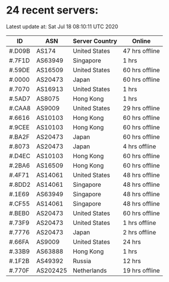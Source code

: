 # 24 recent servers:

Latest update at: Sat Jul 18 08:10:11 UTC 2020

| ID | ASN | Server Country | Online |
| -- | --- | -------------- | ------ |
| #.D09B | AS174 | United States | 47 hrs offline |
| #.7F1D | AS63949 | Singapore | 1 hrs |
| #.59DE | AS16509 | United States | 60 hrs offline |
| #.0000 | AS20473 | Japan | 60 hrs offline |
| #.7070 | AS16913 | United States | 1 hrs |
| #.5AD7 | AS8075 | Hong Kong | 1 hrs |
| #.CAA8 | AS9009 | United States | 29 hrs offline |
| #.6616 | AS10103 | Hong Kong | 60 hrs offline |
| #.9CEE | AS10103 | Hong Kong | 60 hrs offline |
| #.BA2F | AS20473 | Japan | 60 hrs offline |
| #.8073 | AS20473 | Japan | 4 hrs offline |
| #.D4EC | AS10103 | Hong Kong | 60 hrs offline |
| #.2BA6 | AS16509 | Hong Kong | 60 hrs offline |
| #.4F71 | AS14061 | United States | 48 hrs offline |
| #.8DD2 | AS14061 | Singapore | 48 hrs offline |
| #.1E69 | AS63949 | Singapore | 48 hrs offline |
| #.CF55 | AS14061 | Singapore | 48 hrs offline |
| #.BEB0 | AS20473 | United States | 60 hrs offline |
| #.73F9 | AS20473 | United States | 1 hrs offline |
| #.7776 | AS20473 | Japan | 2 hrs offline |
| #.66FA | AS9009 | United States | 24 hrs |
| #.33B9 | AS63888 | Hong Kong | 1 hrs |
| #.1F2B | AS49392 | Russia | 12 hrs |
| #.770F | AS202425 | Netherlands | 19 hrs offline |

